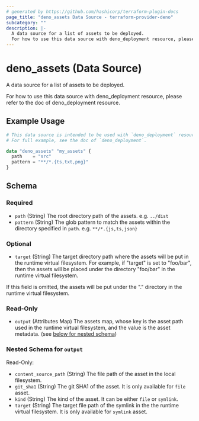 ```yaml
---
# generated by https://github.com/hashicorp/terraform-plugin-docs
page_title: "deno_assets Data Source - terraform-provider-deno"
subcategory: ""
description: |-
  A data source for a list of assets to be deployed.
  For how to use this data source with deno_deployment resource, please refer to the doc of deno_deployment resource.
---
```


# deno_assets (Data Source)

A data source for a list of assets to be deployed.

For how to use this data source with deno_deployment resource, please refer to the doc of deno_deployment resource.

## Example Usage

```terraform
# This data source is intended to be used with `deno_deployment` resource.
# For full example, see the doc of `deno_deployment`.

data "deno_assets" "my_assets" {
  path    = "src"
  pattern = "**/*.{ts,txt,png}"
}
```

<!-- schema generated by tfplugindocs -->
## Schema

### Required

- `path` (String) The root directory path of the assets. e.g. `../dist`
- `pattern` (String) The glob pattern to match the assets within the directory specified in `path`. e.g. `**/*.{js,ts,json}`

### Optional

- `target` (String) The target directory path where the assets will be put in the runtime virtual filesystem.
For example, if "target" is set to "foo/bar", then the assets will be placed under the directory "foo/bar" in the runtime virtual filesystem.

If this field is omitted, the assets will be put under the "." directory in the runtime virtual filesystem.

### Read-Only

- `output` (Attributes Map) The assets map, whose key is the asset path used in the runtime virtual filesystem, and the value is the asset metadata. (see [below for nested schema](#nestedatt--output))

<a id="nestedatt--output"></a>
### Nested Schema for `output`

Read-Only:

- `content_source_path` (String) The file path of the asset in the local filesystem.
- `git_sha1` (String) The git SHA1 of the asset. It is only available for `file` asset.
- `kind` (String) The kind of the asset. It can be either `file` or `symlink`.
- `target` (String) The target file path of the symlink in the the runtime virtual filesystem. It is only available for `symlink` asset.
